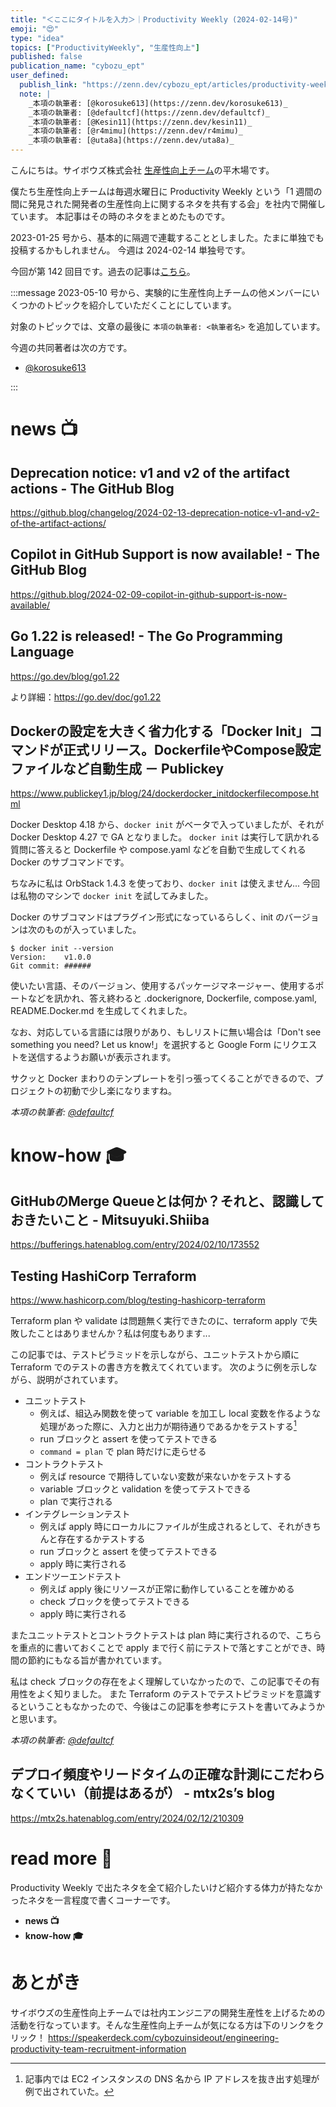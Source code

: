 ```yaml
---
title: "＜ここにタイトルを入力＞｜Productivity Weekly (2024-02-14号)"
emoji: "😍"
type: "idea"
topics: ["ProductivityWeekly", "生産性向上"]
published: false
publication_name: "cybozu_ept"
user_defined: 
  publish_link: "https://zenn.dev/cybozu_ept/articles/productivity-weekly-20240214"
  note: |
    _本項の執筆者: [@korosuke613](https://zenn.dev/korosuke613)_
    _本項の執筆者: [@defaultcf](https://zenn.dev/defaultcf)_
    _本項の執筆者: [@Kesin11](https://zenn.dev/kesin11)_
    _本項の執筆者: [@r4mimu](https://zenn.dev/r4mimu)_
    _本項の執筆者: [@uta8a](https://zenn.dev/uta8a)_
---
```


こんにちは。サイボウズ株式会社 [生産性向上チーム](https://note.com/cybozu_dev/n/n1c1b44bf72f6)の平木場です。

僕たち生産性向上チームは毎週水曜日に Productivity Weekly という「1 週間の間に発見された開発者の生産性向上に関するネタを共有する会」を社内で開催しています。
本記事はその時のネタをまとめたものです。


2023-01-25 号から、基本的に隔週で連載することとしました。たまに単独でも投稿するかもしれません。
今週は 2024-02-14 単独号です。

今回が第 142 回目です。過去の記事は[こちら](https://zenn.dev/topics/productivityweekly?order=latest)。

:::message
2023-05-10 号から、実験的に生産性向上チームの他メンバーにいくつかのトピックを紹介していただくことにしています。

対象のトピックでは、文章の最後に `本項の執筆者: <執筆者名>` を追加しています。

今週の共同著者は次の方です。
- [@korosuke613](https://zenn.dev/korosuke613)
<!-- - [@defaultcf](https://zenn.dev/defaultcf) -->
<!-- - [@Kesin11](https://zenn.dev/kesin11) -->
<!-- - [@r4mimu](https://zenn.dev/r4mimu) -->
<!-- - [@uta8a](https://zenn.dev/uta8a) -->

:::

# news 📺

## Deprecation notice: v1 and v2 of the artifact actions - The GitHub Blog
https://github.blog/changelog/2024-02-13-deprecation-notice-v1-and-v2-of-the-artifact-actions/

## Copilot in GitHub Support is now available! - The GitHub Blog
https://github.blog/2024-02-09-copilot-in-github-support-is-now-available/

## Go 1.22 is released! - The Go Programming Language
https://go.dev/blog/go1.22

より詳細：https://go.dev/doc/go1.22


## Dockerの設定を大きく省力化する「Docker Init」コマンドが正式リリース。DockerfileやCompose設定ファイルなど自動生成 － Publickey
https://www.publickey1.jp/blog/24/dockerdocker_initdockerfilecompose.html

Docker Desktop 4.18 から、`docker init` がベータで入っていましたが、それが Docker Desktop 4.27 で GA となりました。
`docker init` は実行して訊かれる質問に答えると Dockerfile や compose.yaml などを自動で生成してくれる Docker のサブコマンドです。

ちなみに私は OrbStack 1.4.3 を使っており、`docker init` は使えません...
今回は私物のマシンで `docker init` を試してみました。

Docker のサブコマンドはプラグイン形式になっているらしく、init のバージョンは次のものが入っていました。

```
$ docker init --version
Version:    v1.0.0
Git commit: ######
```

使いたい言語、そのバージョン、使用するパッケージマネージャー、使用するポートなどを訊かれ、答え終わると .dockerignore, Dockerfile, compose.yaml, README.Docker.md を生成してくれました。

なお、対応している言語には限りがあり、もしリストに無い場合は「Don't see something you need? Let us know!」を選択すると Google Form にリクエストを送信するようお願いが表示されます。

サクッと Docker まわりのテンプレートを引っ張ってくることができるので、プロジェクトの初動で少し楽になりますね。

_本項の執筆者: [@defaultcf](https://zenn.dev/defaultcf)_

# know-how 🎓

## GitHubのMerge Queueとは何か？それと、認識しておきたいこと - Mitsuyuki.Shiiba
https://bufferings.hatenablog.com/entry/2024/02/10/173552

## Testing HashiCorp Terraform
https://www.hashicorp.com/blog/testing-hashicorp-terraform

Terraform plan や validate は問題無く実行できたのに、terraform apply で失敗したことはありませんか？私は何度もあります...

この記事では、テストピラミッドを示しながら、ユニットテストから順に Terraform でのテストの書き方を教えてくれています。
次のように例を示しながら、説明がされています。

- ユニットテスト
  - 例えば、組込み関数を使って variable を加工し local 変数を作るような処理があった際に、入力と出力が期待通りであるかをテストする[^example]
  - run ブロックと assert を使ってテストできる
  - `command = plan` で plan 時だけに走らせる
- コントラクトテスト
  - 例えば resource で期待していない変数が来ないかをテストする
  - variable ブロックと validation を使ってテストできる
  - plan で実行される
- インテグレーションテスト
  - 例えば apply 時にローカルにファイルが生成されるとして、それがきちんと存在するかテストする
  - run ブロックと assert を使ってテストできる
  - apply 時に実行される
- エンドツーエンドテスト
  - 例えば apply 後にリソースが正常に動作していることを確かめる
  - check ブロックを使ってテストできる
  - apply 時に実行される

またユニットテストとコントラクトテストは plan 時に実行されるので、こちらを重点的に書いておくことで apply まで行く前にテストで落とすことができ、時間の節約にもなる旨が書かれています。

私は check ブロックの存在をよく理解していなかったので、この記事でその有用性をよく知りました。
また Terraform のテストでテストピラミッドを意識するということもなかったので、今後はこの記事を参考にテストを書いてみようかと思います。

[^example]: 記事内では EC2 インスタンスの DNS 名から IP アドレスを抜き出す処理が例で出されていた。

_本項の執筆者: [@defaultcf](https://zenn.dev/defaultcf)_

## デプロイ頻度やリードタイムの正確な計測にこだわらなくていい（前提はあるが） - mtx2s’s blog
https://mtx2s.hatenablog.com/entry/2024/02/12/210309

# read more 🍘
Productivity Weekly で出たネタを全て紹介したいけど紹介する体力が持たなかったネタを一言程度で書くコーナーです。

- **news 📺**
- **know-how 🎓**

# あとがき


サイボウズの生産性向上チームでは社内エンジニアの開発生産性を上げるための活動を行なっています。そんな生産性向上チームが気になる方は下のリンクをクリック！
https://speakerdeck.com/cybozuinsideout/engineering-productivity-team-recruitment-information


